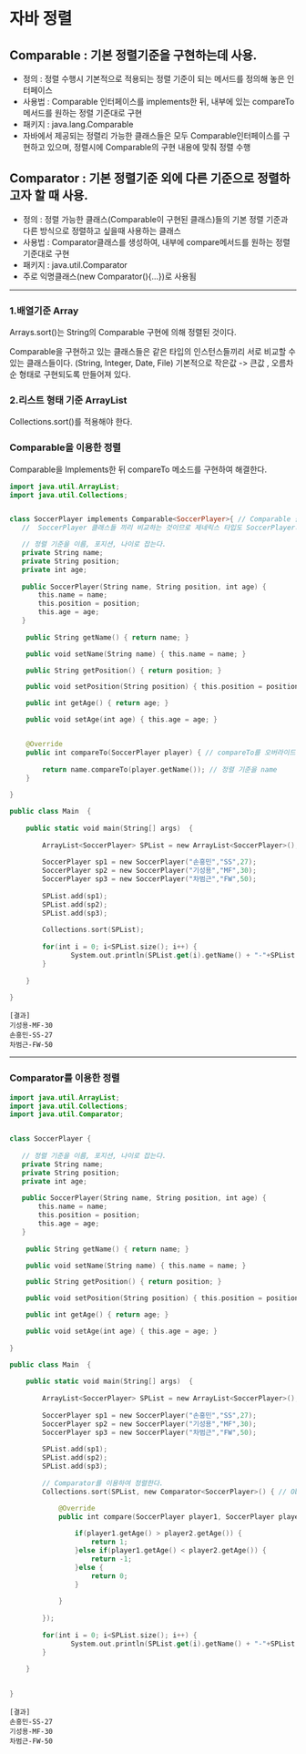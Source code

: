 # 자바 정렬

## Comparable : 기본 정렬기준을 구현하는데 사용.
- 정의 : 정렬 수행시 기본적으로 적용되는 정렬 기준이 되는 메서드를 정의해 놓은 인터페이스
- 사용법 : Comparable 인터페이스를 implements한 뒤, 내부에 있는 compareTo메서드를 원하는 정렬 기준대로 구현
- 패키지 : java.lang.Comparable
- 자바에서 제공되는 정렬리 가능한 클래스들은 모두 Comparable인터페이스를 구현하고 있으며, 정렬시에 Comparable의 구현 내용에 맞춰 정렬 수행
   

## Comparator : 기본 정렬기준 외에 다른 기준으로 정렬하고자 할 때 사용.
- 정의 : 정렬 가능한 클래스(Comparable이 구현된 클래스)들의 기본 정렬 기준과 다른 방식으로 정렬하고 싶을때 사용하는 클래스
- 사용법 : Comparator클래스를 생성하여, 내부에 compare메서드를 원하는 정렬 기준대로 구현 
- 패키지 : java.util.Comparator
- 주로 익명클래스(new Comparator(){...})로 사용됨


<hr/>

### 1.배열기준 Array
Arrays.sort()는 String의 Comparable 구현에 의해 정렬된 것이다.

Comparable을 구현하고 있는 클래스들은 같은 타입의 인스턴스들끼리 서로 비교할 수 있는 클래스들이다. (String, Integer, Date, File)
기본적으로 작은값 -> 큰값 ,  오름차순 형태로 구현되도록 만들어져 있다.

### 2.리스트 형태 기준 ArrayList
Collections.sort()를 적용해야 한다.


### Comparable을 이용한 정렬 
Comparable을 Implements한 뒤 compareTo 메소드를 구현하여 해결한다.

```swift
import java.util.ArrayList;
import java.util.Collections;


class SoccerPlayer implements Comparable<SoccerPlayer>{ // Comparable 을 implements 한다.
   //  SoccerPlayer 클래스들 끼리 비교하는 것이므로 제네릭스 타입도 SoccerPlayer가 된다.

   // 정렬 기준을 이름, 포지션, 나이로 잡는다.	
   private String name;
   private String position;
   private int age;
   
   public SoccerPlayer(String name, String position, int age) {
	   this.name = name;
	   this.position = position;
	   this.age = age;
   }
   
	public String getName() { return name; }

	public void setName(String name) { this.name = name; }

	public String getPosition() { return position; }

	public void setPosition(String position) { this.position = position; }

	public int getAge() { return age; }

	public void setAge(int age) { this.age = age; }


	@Override
	public int compareTo(SoccerPlayer player) { // compareTo를 오버라이드 한다. , 매개변수는 SoccerPlayer
		
		return name.compareTo(player.getName()); // 정렬 기준을 name
	}
	
}

public class Main  {
	
	public static void main(String[] args)  {
    	
	    ArrayList<SoccerPlayer> SPList = new ArrayList<SoccerPlayer>();
	    
	    SoccerPlayer sp1 = new SoccerPlayer("손흥민","SS",27);
	    SoccerPlayer sp2 = new SoccerPlayer("기성용","MF",30);
	    SoccerPlayer sp3 = new SoccerPlayer("차범근","FW",50);
	    
	    SPList.add(sp1);
	    SPList.add(sp2);
	    SPList.add(sp3);
	    
	    Collections.sort(SPList);
	    
	    for(int i = 0; i<SPList.size(); i++) {
	    	   System.out.println(SPList.get(i).getName() + "-"+SPList.get(i).getPosition() + "-"+SPList.get(i).getAge());
	    }
	    
	}	
	
}

```

```
[결과]
기성용-MF-30
손흥민-SS-27
차범근-FW-50

```
<hr/>

### Comparator를 이용한 정렬 

```swift
import java.util.ArrayList;
import java.util.Collections;
import java.util.Comparator;


class SoccerPlayer { 
	
   // 정렬 기준을 이름, 포지션, 나이로 잡는다.	
   private String name;
   private String position;
   private int age;
   
   public SoccerPlayer(String name, String position, int age) {
	   this.name = name;
	   this.position = position;
	   this.age = age;
   }
   
	public String getName() { return name; }

	public void setName(String name) { this.name = name; }

	public String getPosition() { return position; }

	public void setPosition(String position) { this.position = position; }

	public int getAge() { return age; }

	public void setAge(int age) { this.age = age; }
	
}

public class Main  {
	
	public static void main(String[] args)  {
    	
	    ArrayList<SoccerPlayer> SPList = new ArrayList<SoccerPlayer>();
	    
	    SoccerPlayer sp1 = new SoccerPlayer("손흥민","SS",27);
	    SoccerPlayer sp2 = new SoccerPlayer("기성용","MF",30);
	    SoccerPlayer sp3 = new SoccerPlayer("차범근","FW",50);
	    
	    SPList.add(sp1);
	    SPList.add(sp2);
	    SPList.add(sp3);
	    
	    // Comparator를 이용하여 정렬한다.
	    Collections.sort(SPList, new Comparator<SoccerPlayer>() { // Object의 특정 변수 기준으로 정렬시 

			@Override
			public int compare(SoccerPlayer player1, SoccerPlayer player2) {
			
				if(player1.getAge() > player2.getAge()) {
					return 1;
				}else if(player1.getAge() < player2.getAge()) {
					return -1;
				}else {
					return 0;	
				}
				
			}
	    	
	    });
	    
	    for(int i = 0; i<SPList.size(); i++) {
	    	   System.out.println(SPList.get(i).getName() + "-"+SPList.get(i).getPosition() + "-"+SPList.get(i).getAge());
	    }
	    
	}	

	
}

```

```
[결과]
손흥민-SS-27
기성용-MF-30
차범근-FW-50
```
